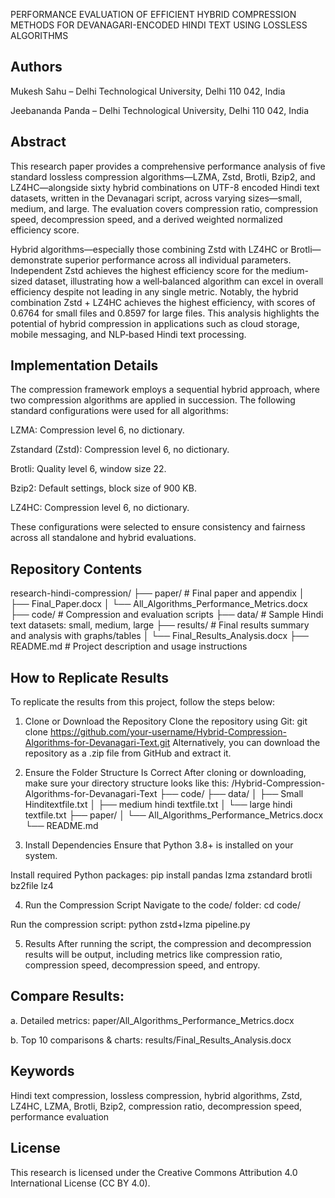 PERFORMANCE EVALUATION OF EFFICIENT HYBRID COMPRESSION METHODS FOR DEVANAGARI-ENCODED HINDI TEXT USING LOSSLESS ALGORITHMS
## Authors
Mukesh Sahu – Delhi Technological University, Delhi 110 042, India

Jeebananda Panda – Delhi Technological University, Delhi 110 042, India

## Abstract
This research paper provides a comprehensive performance analysis of five standard lossless compression algorithms—LZMA, Zstd, Brotli, Bzip2, and LZ4HC—alongside sixty hybrid combinations on UTF-8 encoded Hindi text datasets, written in the Devanagari script, across varying sizes—small, medium, and large. The evaluation covers compression ratio, compression speed, decompression speed, and a derived weighted normalized efficiency score.

Hybrid algorithms—especially those combining Zstd with LZ4HC or Brotli—demonstrate superior performance across all individual parameters. Independent Zstd achieves the highest efficiency score for the medium-sized dataset, illustrating how a well‑balanced algorithm can excel in overall efficiency despite not leading in any single metric. Notably, the hybrid combination Zstd + LZ4HC achieves the highest efficiency, with scores of 0.6764 for small files and 0.8597 for large files. This analysis highlights the potential of hybrid compression in applications such as cloud storage, mobile messaging, and NLP‑based Hindi text processing.

## Implementation Details
The compression framework employs a sequential hybrid approach, where two compression algorithms are applied in succession. The following standard configurations were used for all algorithms:

LZMA: Compression level 6, no dictionary.

Zstandard (Zstd): Compression level 6, no dictionary.

Brotli: Quality level 6, window size 22.

Bzip2: Default settings, block size of 900 KB.

LZ4HC: Compression level 6, no dictionary.

These configurations were selected to ensure consistency and fairness across all standalone and hybrid evaluations.

## Repository Contents
research-hindi-compression/
├── paper/                # Final paper and appendix
│   ├── Final_Paper.docx
│   └── All_Algorithms_Performance_Metrics.docx
├── code/                 # Compression and evaluation scripts
├── data/                 # Sample Hindi text datasets: small, medium, large
├── results/              # Final results summary and analysis with graphs/tables
│   └── Final_Results_Analysis.docx
├── README.md             # Project description and usage instructions

## How to Replicate Results

 To replicate the results from this project, follow the steps below:

1. Clone or Download the Repository
Clone the repository using Git:
git clone https://github.com/your-username/Hybrid-Compression-Algorithms-for-Devanagari-Text.git
 Alternatively, you can download the repository as a .zip file from GitHub and extract it.

2. Ensure the Folder Structure Is Correct
After cloning or downloading, make sure your directory structure looks like this:
/Hybrid-Compression-Algorithms-for-Devanagari-Text
├── code/
├── data/
│   ├── Small Hinditextfile.txt
│   ├── medium hindi textfile.txt
│   └── large hindi textfile.txt
├── paper/
│   └── All_Algorithms_Performance_Metrics.docx
└── README.md
3. Install Dependencies
 Ensure that Python 3.8+ is installed on your system.

 Install required Python packages:
pip install pandas lzma zstandard brotli bz2file lz4

4. Run the Compression Script
 Navigate to the code/ folder:
cd code/

 Run the compression script:
python zstd+lzma pipeline.py


5. Results
After running the script, the compression and decompression results will be output, including metrics like compression ratio, compression speed, decompression speed, and entropy.



## Compare Results:

a. Detailed metrics: paper/All_Algorithms_Performance_Metrics.docx

b. Top 10 comparisons & charts: results/Final_Results_Analysis.docx

##  Keywords
Hindi text compression, lossless compression, hybrid algorithms, Zstd, LZ4HC, LZMA, Brotli, Bzip2, compression ratio, decompression speed, performance evaluation

## License
This research is licensed under the Creative Commons Attribution 4.0 International License (CC BY 4.0).
